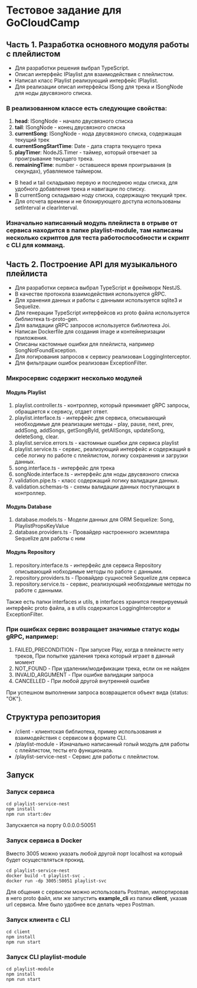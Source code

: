 # Тестовое задание для GoCloudCamp

## Часть 1. Разработка основного модуля работы с плейлистом

- Для разработки решения выбрал TypeScript.
- Описал интерфейс IPlaylist для взаимодействия с плейлистом.
- Написал класс Playlist реализующий интерфейс IPlaylist.
- Для реализации описал интерфейсы ISong для трека и ISongNode для ноды двусвязного списка.
### В реализованном классе есть следующие свойства:
1. **head**: ISongNode - начало двусвязного списка
2. **tail**: ISongNode - конец двусвязного списка
3. **currentSong**: ISongNode - нода двусвязного списка, содержащая текущий трек
4. **currentSongStartTime**: Date - дата старта текущего трека
5. **playTimer**: NodeJS.Timer - таймер, который отвечает за проигрывание текущего трека.
6. **remainingTime**: number - оставшееся время проигрывания (в секундах), убавляемое таймером.

- В head и tail складываю первую и последнюю ноды списка, для удобного добавления трека и навигации по списку.
- В currentSong складываю ноду списка, содержащую текущий трек.
- Для отсчета времени и не блокирующего доступа использованы setInterval и clearInterval.

### Изначально написанный модуль плейлиста в отрыве от сервиса находится в папке **playlist-module**, там написаны несколько скриптов для теста работоспособности и скрипт с CLI для комманд.

## Часть 2. Построение API для музыкального плейлиста

- Для разработки сервиса выбрал TypeScript и фреймворк NestJS.
- В качестве протокола взаимодействия используется gRPC.
- Для хранения данных и работы с данными используется sqlite3 и Sequelize. 
- Для генерации TypeScript интерфейсов из proto файла используется библиотека ts-proto-gen.
- Для валидации gRPC запросов используется библиотека Joi.
- Написан Dockerfile для создания image и контейнеризации приложения.
- Описаны кастомные ошибки для плейлиста, например SongNotFoundException.
- Для логирования запросов к сервису реализован LoggingInterceptor.
- Для фильтрации ошибок реализован ExceptionFilter.

### Микросервис содержит несколько модулей

#### Модуль Playlist
1. playlist.controller.ts - контроллер, который принимает gRPC запросы, обращается к сервису, отдает ответ.
2. playlist.interface.ts - интерфейс для сервиса, описывающий необходимые для реализации методы - play, pause, next, prev, addSong, addSongs, getSongById, getAllSongs, updateSong, deleteSong, clear.
3. playlist.service.errors.ts - кастомные ошибки для сервиса playlist
4. playlist.service.ts - сервис, реализующий интерфейс и содержащий в себе логику по работе с плейлистом, логику сохранения и загрузки данных.
5. song.interface.ts - интерфейс для трека
6. songNode.interface.ts - интерфейс для ноды двусвязного списка
7. validation.pipe.ts - класс содержащий логику валидации данных.
8. validation.schemas-ts - схемы валидации данных поступающих в контроллер.
#### Модуль Database
1. database.models.ts - Модели данных для ORM Sequelize: Song, PlaylistPropsKeyValue
2. database.providers.ts - Провайдер настроенного экземпляра Sequelize для работы с ним
#### Модуль Repository
1. repository.interface.ts - интерфейс для сервиса Repository описывающий нобходимые методы по работе с данными.
2. repository.providers.ts - Провайдер сущностей Sequelize для сервиса
3. repository.service.ts - сервис, реализующий необходимые методы по работе с данными.

Также есть папки interfaces и utils, в interfaces хранится генерируемый интерфейс proto файла, а в utils содержатся LoggingInterceptor и ExceptionFilter.   

### При ошибках сервис возвращает значимые статус коды gRPC, например:
1) FAILED_PRECONDITION - При запуске Play, когда в плейлисте нету треков, При попытке удаления трека который играет в данный момент
2) NOT_FOUND - При удалении/модификации трека, если он не найден
3) INVALID_ARGUMENT - При ошибке валидации запроса
4) CANCELLED - При любой другой внутренней ошибке

При успешном выполнении запроса возвращается объект вида {status: "OK"}.

## Структура репозитория
- /client - клиентская библиотека, пример использования и взаимодействия с сервисом в формате CLI.
- /playlist-module - Изначально написанный голый модуль для работы с плейлистом, тесты его функционала.
- /playlist-service-nest - Сервис для работы с плейлистом.

## Запуск
### Запуск сервиса
```
cd playlist-service-nest
npm install
npm run start:dev
```
Запускается на порту 0.0.0.0:50051
### Запуск сервиса в Docker
Вместо 3005 можно указать любой другой порт localhost на который будет осуществляться прокид.
```
cd playlist-service-nest
docker build -t playlist-svc .
docker run -dp 3005:50051 playlist-svc   
```
Для общения с сервисом можно использовать Postman, импортировав в него proto файл, или же запустить **example_cli** из папки **client**, указав url сервиса. Мне было удобнее все делать через Postman.

### Запуск клиента с CLI
```
cd client
npm install
npm run start
```
### Запуск CLI playlist-module
```
cd playlist-module
npm install
npm run start
```



